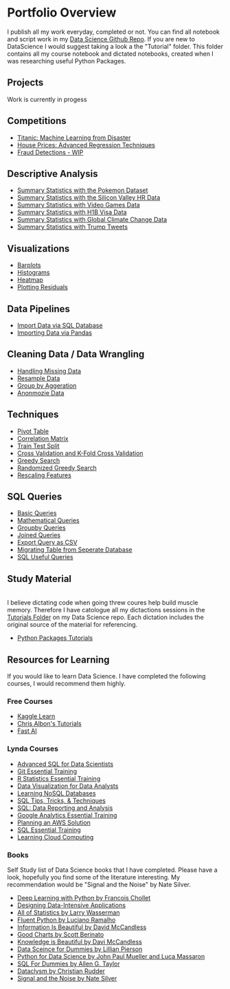 # Portfolio Overview

I publish all my work everyday, completed or not. You can find all notebook and script work in my [Data Science Github Repo](https://github.com/kavisek/DataScience). If you are new to DataScience I would suggest taking a look a the "Tutorial" folder. This folder contains all my course notebook and dictated notebooks, created when I was researching useful Python Packages.

## Projects

Work is currently in progess

## Competitions

* [Titanic: Machine Learning from Disaster](https://github.com/kavisek/DataScience/tree/master/Competitions/Titanic%20Competition)
* [House Prices: Advanced Regression Techniques](https://github.com/kavisek/DataScience/tree/master/Competitions/Price%20Competition)
* [Fraud Detections - WIP](https://github.com/kavisek/DataScience/tree/master/Competitions/Fraud%20Competition)


## Descriptive Analysis

* [Summary Statistics with the Pokemon Dataset](https://github.com/kavisek/DataScience/blob/master/Descriptive%20Analysis/Pokemon/11-17-19%20Pokemon%20Summary%20Statistics.ipynb)
* [Summary Statistics with the Silicon Valley HR Data](https://github.com/kavisek/DataScience/blob/master/Descriptive%20Analysis/Silicon%20Valley%20Diversity/11-12-17%20Silicon%20Valley%20Summary%20Statistics.ipynb)
* [Summary Statistics with Video Games Data](https://github.com/kavisek/DataScience/blob/master/Descriptive%20Analysis/Video%20Games%20Sales/11-11-17%20Video%20Games%20Sales%20Summary%20Statistics.ipynb)
* [Summary Statistics with H1B Visa Data](https://github.com/kavisek/DataScience/blob/master/Descriptive%20Analysis/H1B%20Visas/12-14-17%20H1B%20Visas.ipynb)
* [Summary Statistics with Global Climate Change Data](https://github.com/kavisek/DataScience/blob/master/Descriptive%20Analysis/Climate%20Change%20-%20Earth%20Surface%20Temperature%20Data/11-13-17%20Climate%20Change%20Exploratory%20Analysis.ipynb)
* [Summary Statistics with Trump Tweets]()


## Visualizations

* [Barplots](https://github.com/kavisek/DataScience/blob/master/Visualizations/02-02-15%20Barplots.ipynb)
* [Histograms](https://github.com/kavisek/DataScience/blob/master/Visualizations/08-05-17%20Histograms.ipynb)
* [Heatmap](https://github.com/kavisek/DataScience/blob/master/Visualizations/12-04-17%20Seaborn%20Heatmap.ipynb)
* [Plotting Residuals](https://github.com/kavisek/DataScience/blob/master/Techniques/10-15-17%20Plotting%20Residuals.ipynb)


## Data Pipelines

* [Import Data via SQL Database](https://github.com/kavisek/DataScience/blob/master/Pipelines/01-13-17%20Import%20Data%20from%20RDS.ipynb)
* [Importing Data via Pandas](https://github.com/kavisek/DataScience/blob/master/Pipelines/02-02-18%20Importing%20Data%20by%20CSV.ipynb)


## Cleaning Data / Data Wrangling

* [Handling Missing Data](https://github.com/kavisek/DataScience/blob/master/Techniques/10-02-17%20Handling%20Missing%20Data.ipynb)
* [Resample Data](https://github.com/kavisek/DataScience/blob/master/Techniques/02-02-18%20Resampling%20Data.ipynb)
* [Group by Aggeration](https://github.com/kavisek/DataScience/blob/master/Guides/02-02-19%20Group%20by%20Aggregations.ipynb)
* [Anonmozie Data](https://github.com/kavisek/DataScience/blob/master/Techniques/09-27-17%20How%20to%20Anonymize%20Data.ipynb)


## Techniques

* [Pivot Table](https://github.com/kavisek/DataScience/blob/master/Techniques/11-07-19%20Crosstab%20Table.ipynb)
* [Correlation Matrix](https://github.com/kavisek/DataScience/blob/master/Techniques/10-15-17%20Correlation%20Matrix.ipynb)
* [Train Test Split](https://github.com/kavisek/DataScience/blob/master/Techniques/08-01-17%20Train-Test%20Split.ipynb)
* [Cross Validation and K-Fold Cross Validation](https://github.com/kavisek/DataScience/blob/master/Techniques/08-01-17%20Cross%20Validation%20and%20K-Folds.ipynb)
* [Greedy Search](https://github.com/kavisek/DataScience/blob/master/Techniques/08-01-17%20Full%20Grid%20Search.ipynb)
* [Randomized Greedy Search](https://github.com/kavisek/DataScience/blob/master/Techniques/08-01-17%20Random%20Grid%20Search.ipynb)
* [Rescaling Features](https://github.com/kavisek/DataScience/blob/master/Guides/10-15-17%20Rescaling%20Features.ipynb)



## SQL Queries

* [Basic Queries]()
* [Mathematical Queries]()
* [Groupby Queries]()
* [Joined Queries]()
* [Export Query as CSV]() 
* [Migrating Table from Seperate Database](https://github.com/kavisek/DataScience/blob/master/SQL/Useful%20Snippets/Copy%20Data%20from%20Table%20to%20Table.sql)
* [SQL Useful Queries]()

## Study Material

<br>I  believe dictating code when going threw coures help build muscle memory. Therefore I have catologue all my dictactions sessions in the [Tutorials Folder](https://github.com/kavisek/DataScience/tree/master/Tutorials) on my Data Science repo. Each dictation includes the original source of the material for referencing. 

* [Python Packages Tutorials](https://github.com/kavisek/DataScience/tree/master/Tutorials)

## Resources for Learning

If you would like to learn Data Science. I have completed the following courses, I would recommend them highly. 

### Free Courses

* [Kaggle Learn](https://www.kaggle.com/learn/overview)
* [Chris Albon's Tutorials](https://chrisalbon.com/)
* [Fast AI](http://www.fast.ai/)

### Lynda Courses

* [Advanced SQL for Data Scientists](https://www.lynda.com/SQL-tutorials/Advanced-SQL-Data-Scientists/559183-2.html)
* [Git Essential Training](https://www.lynda.com/Git-tutorials/Git-Essential-Training/100222-2.html)
* [R Statistics Essential Training](https://www.linkedin.com/learning/r-statistics-essential-training?originalSubdomain=ca)
* [Data Visualization for Data Analysts](https://www.lynda.com/Data-Visualization-tutorials/7265-0.html)
* [Learning NoSQL Databases](https://www.lynda.com/NoSQL-tutorials/Up-Running-NoSQL-Databases/111598-2.html)
* [SQL Tips, Tricks, & Techniques](https://www.lynda.com/SQL-tutorials/SQL-Tips-Tricks-Data-Science/558576-2.html)
* [SQL: Data Reporting and Analysis](https://www.lynda.com/SQL-tutorials/Welcome/529631/551694-4.html)
* [Google Analytics Essential Training](https://www.lynda.com/Google-Analytics-tutorials/Google-Analytics-Essential-Training/574707-2.html)
* [Planning an AWS Solution](https://www.lynda.com/Amazon-Web-Services-tutorials/Planning-AWS-Solution/628703-2.html)
* [SQL Essential Training](https://www.lynda.com/SQL-tutorials/SQL-Essential-Training/139988-2.html)
* [Learning Cloud Computing](https://www.lynda.com/Cloud-Computing-tutorials/Cloud-Computing-Cloud-DevOps/532185-2.html)

### Books

Self Study list of Data Science books that I have completed. Please have a look, hopefully you find some of the literature interesting. My recommendation would be "Signal and the  Noise" by Nate Silver.

* [Deep Learning with Python by Francois Chollet](https://www.amazon.ca/Deep-Learning-Python-Francois-Chollet/dp/1617294438/ref=sr_1_2/136-2836014-3216124?ie=UTF8&qid=1521815274&sr=8-2&keywords=deep+learning+python)
* [Designing Data-Intensive Applications](https://www.amazon.ca/gp/product/1449373321/ref=oh_aui_detailpage_o00_s00?ie=UTF8&psc=1)
* [All of Statistics by Larry Wasserman](https://www.amazon.ca/gp/product/0387402721/ref=oh_aui_detailpage_o05_s00?ie=UTF8&psc=1)
* [Fluent Python by Luciano Ramalho](https://www.amazon.ca/Fluent-Python-Concise-Effective-Programming/dp/1491946008/ref=sr_1_fkmr0_1?ie=UTF8&qid=1522070215&sr=8-1-fkmr0&keywords=fluent+in+python+by+Luciano)
* [Information Is Beautiful by David McCandless](https://www.amazon.ca/gp/product/0007492898/ref=oh_aui_detailpage_o08_s00?ie=UTF8&psc=1)
* [Good Charts by Scott Berinato](https://www.amazon.ca/gp/product/1633690709/ref=oh_aui_detailpage_o07_s00?ie=UTF8&psc=1)
* [Knowledge is Beautiful by Davi McCandless](https://www.amazon.ca/gp/product/0007427921/ref=oh_aui_detailpage_o09_s00?ie=UTF8&psc=1)
* [Data Sceince for Dummies by Lillian Pierson](https://www.amazon.ca/Data-Science-Dummies-Lillian-Pierson/dp/1118841557/ref=sr_1_3?s=books&ie=UTF8&qid=1522070231&sr=1-3&keywords=Data+Science+for+Dummies&dpID=51MXppBef9L&preST=_SX198_BO1,204,203,200_QL40_&dpSrc=srch)
* [Python for Data Science by John Paul Mueller and Luca Massaron](https://www.amazon.ca/Python-Data-Science-Dummies-Mueller/dp/1118844181/ref=sr_1_2?s=books&ie=UTF8&qid=1522070268&sr=1-2&keywords=Python+for+Data+Science)
* [SQL For Dummies by Allen G. Taylor](https://www.amazon.ca/gp/product/1118607961/ref=oh_aui_detailpage_o06_s00?ie=UTF8&psc=1)
* [Dataclysm by Christian Rudder ](https://www.amazon.ca/gp/product/034581259X/ref=oh_aui_detailpage_o08_s00?ie=UTF8&psc=1)
* [Signal and the Noise by Nate Silver](https://www.amazon.ca/Signal-Noise-Many-Predictions-Fail-but/dp/159420411X/ref=sr_1_1?s=books&ie=UTF8&qid=1522070710&sr=1-1&keywords=signal+and+the+noise)














